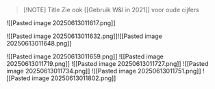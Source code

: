 
> [!NOTE] Title
> Zie ook [[Gebruik W&I in 2021]] voor oude cijfers


![[Pasted image 20250613011617.png]]

![[Pasted image 20250613011632.png]]![[Pasted image 20250613011648.png]]

![[Pasted image 20250613011659.png]]
![[Pasted image 20250613011719.png]]
![[Pasted image 20250613011727.png]]
![[Pasted image 20250613011734.png]]
![[Pasted image 20250613011751.png]]
![[Pasted image 20250613011802.png]]

